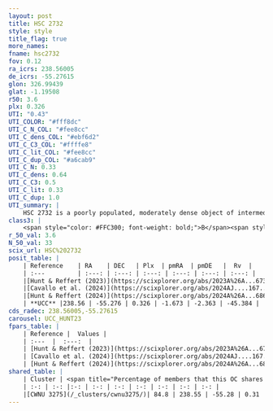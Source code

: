 ```yaml
---
layout: post
title: HSC 2732
style: style
title_flag: true
more_names: 
fname: hsc2732
fov: 0.12
ra_icrs: 238.56005
de_icrs: -55.27615
glon: 326.99439
glat: -1.19508
r50: 3.6
plx: 0.326
UTI: "0.43"
UTI_COLOR: "#fff8dc"
UTI_C_N_COL: "#fee8cc"
UTI_C_dens_COL: "#ebf6d2"
UTI_C_C3_COL: "#ffffe8"
UTI_C_lit_COL: "#fee8cc"
UTI_C_dup_COL: "#a6cab9"
UTI_C_N: 0.33
UTI_C_dens: 0.64
UTI_C_C3: 0.5
UTI_C_lit: 0.33
UTI_C_dup: 1.0
UTI_summary: |
    HSC 2732 is a poorly populated, moderately dense object of intermediate C3 quality. It was recently reported in the literature. This object shares a large percentage of members with a later reported entry.
class3: |
    <span style="color: #FFC300; font-weight: bold;">B</span><span style="color: #FFC300; font-weight: bold;">B</span>
r_50_val: 3.6
N_50_val: 33
scix_url: HSC%202732
posit_table: |
    | Reference    | RA    | DEC   | Plx  | pmRA  | pmDE   |  Rv  |
    | :---         | :---: | :---: | :---: | :---: | :---: | :---: |
    |[Hunt & Reffert (2023)](https://scixplorer.org/abs/2023A%26A...673A.114H) | 238.566 | -55.264 | 0.313 | -1.625 | -2.349 | -54.089 |
    |[Cavallo et al. (2024)](https://scixplorer.org/abs/2024AJ....167...12C) | 238.552 | -55.31 | 0.314 | -- | -- | -- |
    |[Hunt & Reffert (2024)](https://scixplorer.org/abs/2024A%26A...686A..42H) | 238.566 | -55.264 | 0.313 | -1.625 | -2.349 | -54.089 |
    | **UCC** |238.56 | -55.276 | 0.326 | -1.673 | -2.363 | -45.384 | 
cds_radec: 238.56005,-55.27615
carousel: UCC_HUNT23
fpars_table: |
    | Reference |  Values |
    | :---  |  :---:  |
    | [Hunt & Reffert (2023)](https://scixplorer.org/abs/2023A%26A...673A.114H) | `AV50=3.657, diffAV50=2.387, MOD50=12.276, logAge50=7.943` |
    | [Cavallo et al. (2024)](https://scixplorer.org/abs/2024AJ....167...12C) | `AV50=3.61, dMod50=12.05, logAge50=7.97, [Fe/H]50=-0.2` |
    | [Hunt & Reffert (2024)](https://scixplorer.org/abs/2024A%26A...686A..42H) | `MassJ=865.051` |
shared_table: |
    | Cluster | <span title="Percentage of members that this OC shares with the ones listed">%</span>   | RA   | DEC   | Plx   | pmRA  | pmDE  | Rv | UTI |
    | :-: | :-: |:-: | :-: | :-: | :-: | :-: | :-: | :-: |
    |[CWNU 3275](/_clusters/cwnu3275/)| 84.8 | 238.55 | -55.28 | 0.31 | -1.68 | -2.37 | -48.91 |0.12 |
---
```

